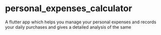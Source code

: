 # personal_expenses_calculator
A flutter app which helps you manage your personal expenses and records your daily purchases and gives a detailed analysis of the same 
